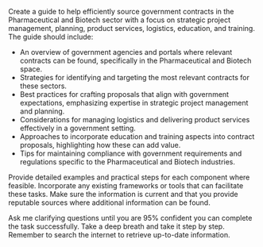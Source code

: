 Create a guide to help efficiently source government contracts in the Pharmaceutical and Biotech sector with a focus on strategic project management, planning, product services, logistics, education, and training. The guide should include:

- An overview of government agencies and portals where relevant contracts can be found, specifically in the Pharmaceutical and Biotech space.
- Strategies for identifying and targeting the most relevant contracts for these sectors.
- Best practices for crafting proposals that align with government expectations, emphasizing expertise in strategic project management and planning.
- Considerations for managing logistics and delivering product services effectively in a government setting.
- Approaches to incorporate education and training aspects into contract proposals, highlighting how these can add value.
- Tips for maintaining compliance with government requirements and regulations specific to the Pharmaceutical and Biotech industries.

Provide detailed examples and practical steps for each component where feasible. Incorporate any existing frameworks or tools that can facilitate these tasks. Make sure the information is current and that you provide reputable sources where additional information can be found.

Ask me clarifying questions until you are 95% confident you can complete the task successfully. Take a deep breath and take it step by step. Remember to search the internet to retrieve up-to-date information.